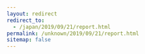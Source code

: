 ```yaml
---
layout: redirect
redirect_to:
  - /japan/2019/09/21/report.html
permalink: /unknown/2019/09/21/report.html
sitemap: false
---
```

